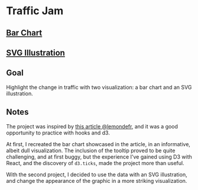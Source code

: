 # Traffic Jam

## [Bar Chart](https://codepen.io/borntofrappe/full/YzPNRjR)

## [SVG Illustration](https://codepen.io/borntofrappe/full/OJPpgOq)

## Goal

Highlight the change in traffic with two visualization: a bar chart and an SVG illustration.

## Notes

The project was inspired by [this article @lemondefr](https://www.lemonde.fr/les-decodeurs/article/2019/12/16/ile-de-france-entre-25-et-100-de-bouchons-en-plus-depuis-le-debut-de-la-greve_6023037_4355770.html), and it was a good opportunity to practice with hooks and d3.

At first, I recreated the bar chart showcased in the article, in an informative, albeit dull visualization. The inclusion of the tooltip proved to be quite challenging, and at first buggy, but the experience I've gained using D3 with React, and the discovery of `d3.ticks`, made the project more than useful.

With the second project, I decided to use the data with an SVG illustration, and change the appearance of the graphic in a more striking visualization.
